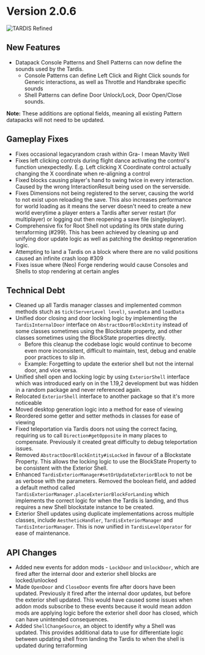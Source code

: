 # Version 2.0.6

![TARDIS Refined](https://wiki.tardisrefined.net/TARDIS-Refined-Wiki/tardis_refined_v2.png)

## New Features

- Datapack Console Patterns and Shell Patterns can now define the sounds used by the Tardis.
  - Console Patterns can define Left Click and Right Click sounds for Generic interactions, as well as Throttle and
    Handbrake specific sounds
  - Shell Patterns can define Door Unlock/Lock, Door Open/Close sounds.

**Note:** These additions are optional fields, meaning all existing Pattern datapacks will not need to be updated.

## Gameplay Fixes
- Fixes occasional legacyrandom crash within Gra- I mean Mavity Well
- Fixes left clicking controls during flight dance activating the control's function unexpectedly. E.g. Left clicking X
  Coordinate control actually changing the X coordinate when re-aligning a control
- Fixed blocks causing player's hand to swing twice in every interaction. Caused by the wrong InteractionResult being
  used on the serverside.
- Fixes Dimensions not being registered to the server, causing the world to not exist upon reloading the save. This also
  increases performance for world loading as it means the server doesn't need to create a new world everytime a player
  enters a Tardis after server restart (for multiplayer) or logging out then reopening a save file (singleplayer).
- Comprehensive fix for Root Shell not updating its `OPEN` state during terraforming (#299). This has been achieved by
  cleaning up and unifying door update logic as well as patching the desktop regeneration logic.
- Attempting to land a Tardis on a block where there are no valid positions caused an infinite crash loop #309
- Fixes issue where (Neo) Forge rendering would cause Consoles and Shells to stop rendering at certain angles

## Technical Debt
- Cleaned up all Tardis manager classes and implemented common methods stuch as ``tick(ServerLevel level)``,
  ``saveData`` and ``loadData``
- Unified door closing and door locking logic by implementing the ``TardisInternalDoor`` interface on
  ``AbstractDoorBlockEntity`` instead of some classes sometimes using the Blockstate property, and other classes
  sometimes using the BlockState properties directly.
  - Before this cleanup the codebase logic would continue to become even more inconsistent, difficult to maintain, test,
    debug and enable poor practices to slip in.
  - Example: Forgetting to update the exterior shell but not the internal door, and vice versa.
- Unified shell open and locking logic by using ``ExteriorShell`` interface which was introduced early on in the 1.19,2
  development but was hidden in a random package and never referenced again.
- Relocated ``ExteriorShell`` interface to another package so that it's more noticeable
- Moved desktop generation logic into a method for ease of viewing
- Reordered some getter and setter methods in classes for ease of viewing
- Fixed teleportation via Tardis doors not using the correct facing, requiring us to call `Direction#getOpposite` in
  many places to compensate. Previously it created great difficulty to debug teleportation issues.
- Removed `AbstractDoorBlockEntity#isLocked` in favour of a Blockstate Property. This allows the locking logic to use
  the BlockState Property to be consistent with the Exterior Shell.
- Enhanced ``TardisExteriorManager#setOrUpdateExteriorBlock`` to not be as verbose with the parameters. Removed the
  boolean field, and added a default method called ``TardisExteriorManager.placeExteriorBlockForLanding`` which
  implements the correct logic for when the Tardis is landing, and thus requires a new Shell blockstate instance to be
  created.
- Exterior Shell updates using duplicate implementations across multiple classes, include `AestheticHandler`,
  `TardisExteriorManager` and `TardisInteriorManager`. This is now unified in `TardisLevelOperator` for ease of
  maintenance.

## API Changes

- Added new events for addon mods - `LockDoor` and `UnlockDoor`, which are fired after the internal door and exterior
  shell blocks are locked/unlocked
- Made `OpenDoor` and `CloseDoor` events fire after doors have been updated. Previously it fired after the internal door
  updates, but before the exterior shell updated. This would have caused some issues when addon mods subscribe to these
  events because it would mean addon mods are applying logic before the exterior shell door has closed, which can have
  unintended consequences.
- Added `ShellChangeSource`, an object to identify why a Shell was updated. This provides additional data to use for
  differentiate logic between updating shell from landing the Tardis to when the shell is updated during terraforming

